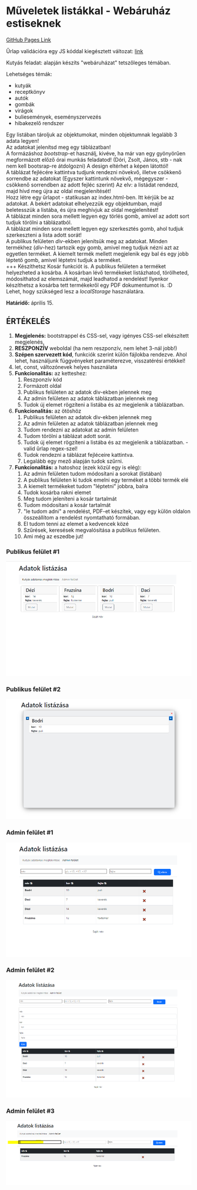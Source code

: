 
# Műveletek listákkal - Webáruház estiseknek

[GitHub Pages Link](https://zschopper.github.io/js-coctails-n-dreams/)

Űrlap validációra egy JS kóddal kiegésztett változat: [link](https://github.com/csefikatalin/urlapok_validalasa.git)

Kutyás feladat: alapján készíts "webáruházat" tetszőleges témában.

Lehetséges témák:

* kutyák
* receptkönyv
* autók
* gombák
* virágok
* buliesemények, eseményszervezés
* hibakezelő rendszer

Egy listában tároljuk az objektumokat, minden objektumnak legalább 3 adata legyen!  
Az adatokat jelenítsd meg egy táblázatban!  
A formázáshoz *bootstrap*-et használj, kivéve, ha már van egy gyönyörűen megformázott előző órai munkás feladatod! (Dóri, Zsolt, János, stb - nak nem kell bootsrap-re átdolgozni) A design eltérhet a képen látottól!  
A táblázat fejlécére kattintva tudjunk rendezni növekvő, illetve csökkenő sorrendbe az adatokat (Egyszer kattintunk növekvő, mégegyszer - csökkenő sorrendben az adott fejléc szerint) Az elv: a listádat rendezd, majd hívd meg újra az oldal megjelenítését!  
Hozz létre egy űrlapot - statikusan az index.html-ben. Itt kérjük be az adatokat. A bekért adatokat elhelyezzük egy objektumban, majd beletesszük a listába, és újra meghívjuk az oldal megjelenítést!  
A táblázat minden sora mellett legyen egy törlés gomb, amivel az adott sort tudjuk törölni a táblázatból.  
A táblázat minden sora mellett legyen egy szerkesztés gomb, ahol tudjuk szerkeszteni a lista adott sorát!  
A publikus felületen *div*-ekben jelenítsük meg az adatokat. Minden termékhez (*div*-hez) tartozik egy gomb, amivel meg tudjuk nézni azt az egyetlen terméket. A kiemelt termék mellett megjelenik egy bal és egy jobb léptető gomb, amivel léptetni tudjuk a terméket.  
+++ Készíthetsz Kosár funkciót is. A publikus felületen a terméket helyezheted a kosárba. A kosárban lévő termékeket listázhatod, törölheted, módosíthatod az elemszámát, majd leadhatod a rendelést! Ilyenkor készíthetsz a kosárba tett termékekről egy PDF dokumentumot is.  :D  
Lehet, hogy szükséged lesz a *localStorage* használatára.  

**Határidő:** április 15.

## ÉRTÉKELÉS

1. **Megjelenés:** bootstrappel és CSS-sel, vagy igényes CSS-sel elkészített megjelenés,
2. **RESZPONZÍV** weboldal (ha nem reszponzív, nem lehet 3-nál jobb!)
3. **Szépen szervezett kód**, funkciók szerint külön fájlokba rendezve. Ahol lehet, használjunk függvényeket paraméterezve, visszatérési értékkel!
4. let, const, változónevek helyes használata
5. **Funkcionalitás:** az ketteshez:
    1. Reszponzív kód
    2. Formázott oldal
    3. Publikus felületen az adatok div-ekben jelennek meg
    4. Az admin felületen az adatok táblázatban jelennek meg
    5. Tudok új elemet rögzíteni a listába és az megjelenik a táblázatban.
6. **Funkcionalitás:** az ötöshöz
    1. Publikus felületen az adatok div-ekben jelennek meg
    2. Az admin felületen az adatok táblázatban jelennek meg
    3. Tudom rendezni az adatokat az admin felületen
    4. Tudom törölni a táblázat adott sorát.
    5. Tudok új elemet rögzíteni a listába és az megjelenik a táblázatban.  - valid űrlap regex-szel!
    6. Tudok rendezni a táblázat fejléceire kattintva.
    7. Legalább egy mező alapján tudok szűrni.
7. **Funkcionalitás:** a hatoshoz (ezek közül egy is elég):
    1. Az admin felületen tudom módosítani a sorokat (listában)
    2. A publikus felületen ki tudok emelni egy terméket a többi termék elé
    3. A kiemelt termékeket tudom "léptetni" jobbra, balra
    4. Tudok kosárba rakni elemet
    5. Meg tudom jeleníteni a kosár tartalmát
    6. Tudom módosítani a kosár tartalmát
    7. "le tudom adni" a rendelést, PDF-et készítek, vagy egy külön oldalon összeállítom a rendelést nyomtatható formában.
    8. El tudom tenni az elemet a kedvencek közé
    9. Szűrések, keresések megvalósítása a publikus felületen.
    10. Ami még az eszedbe jut!

### Publikus felület #1

![Publikus felület #1](./assets/img/samples/publikus_felulet1.png "Publikus felület #1")

### Publikus felület #2

![Publikus felület #2](./assets/img/samples/publikus_felulet2.png "Publikus felület #2")

### Admin felület #1

![Admin felület #1](./assets/img/samples/admin_felulet1.png "Admin felület #1")

### Admin felület #2

![Admin felület #2](./assets/img/samples/admin_felulet2.png "Admin felület #2")

### Admin felület #3

![Admin felület #3](./assets/img/samples/admin_felulet3.png "Admin felület #3")

